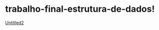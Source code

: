 # trabalho-final-estrutura-de-dados!
[Untitled2](https://user-images.githubusercontent.com/47721533/207745632-87ed68c4-9b87-461f-97be-56b35e6df898.png)
